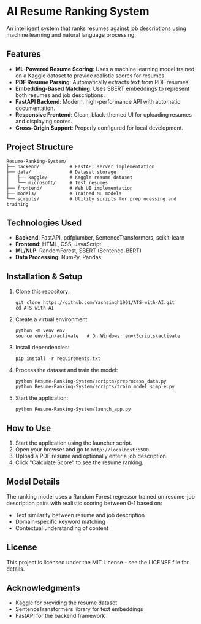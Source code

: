 # AI Resume Ranking System

An intelligent system that ranks resumes against job descriptions using machine learning and natural language processing.

## Features

- **ML-Powered Resume Scoring**: Uses a machine learning model trained on a Kaggle dataset to provide realistic scores for resumes.
- **PDF Resume Parsing**: Automatically extracts text from PDF resumes.
- **Embedding-Based Matching**: Uses SBERT embeddings to represent both resumes and job descriptions.
- **FastAPI Backend**: Modern, high-performance API with automatic documentation.
- **Responsive Frontend**: Clean, black-themed UI for uploading resumes and displaying scores.
- **Cross-Origin Support**: Properly configured for local development.

## Project Structure

```
Resume-Ranking-System/
├── backend/           # FastAPI server implementation
├── data/              # Dataset storage
│   ├── kaggle/        # Kaggle resume dataset
│   └── microsoft/     # Test resumes
├── frontend/          # Web UI implementation
├── models/            # Trained ML models
└── scripts/           # Utility scripts for preprocessing and training
```

## Technologies Used

- **Backend**: FastAPI, pdfplumber, SentenceTransformers, scikit-learn
- **Frontend**: HTML, CSS, JavaScript
- **ML/NLP**: RandomForest, SBERT (Sentence-BERT)
- **Data Processing**: NumPy, Pandas

## Installation & Setup

1. Clone this repository:

   ```
   git clone https://github.com/Yashsingh1901/ATS-with-AI.git
   cd ATS-with-AI
   ```

2. Create a virtual environment:

   ```
   python -m venv env
   source env/bin/activate   # On Windows: env\Scripts\activate
   ```

3. Install dependencies:

   ```
   pip install -r requirements.txt
   ```

4. Process the dataset and train the model:

   ```
   python Resume-Ranking-System/scripts/preprocess_data.py
   python Resume-Ranking-System/scripts/train_model_simple.py
   ```

5. Start the application:
   ```
   python Resume-Ranking-System/launch_app.py
   ```

## How to Use

1. Start the application using the launcher script.
2. Open your browser and go to `http://localhost:5500`.
3. Upload a PDF resume and optionally enter a job description.
4. Click "Calculate Score" to see the resume ranking.

## Model Details

The ranking model uses a Random Forest regressor trained on resume-job description pairs with realistic scoring between 0-1 based on:

- Text similarity between resume and job description
- Domain-specific keyword matching
- Contextual understanding of content

## License

This project is licensed under the MIT License - see the LICENSE file for details.

## Acknowledgments

- Kaggle for providing the resume dataset
- SentenceTransformers library for text embeddings
- FastAPI for the backend framework
